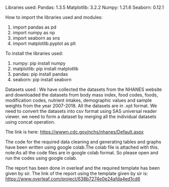 Libraries used:
		Pandas: 1.3.5
		Matplotlib: 3.2.2
		Numpy: 1.21.6
		Seaborn: 0.12.1

How to import the libraries used and modules:
1)  import pandas as pd
2)  import numpy as np
3)  import seaborn as sns
4)  import matplotlib.pyplot as plt

To install the libraries used:
1)  numpy:  pip install numpy
2)  matplotlib:  pip install matplotlib
3)   pandas:  pip install pandas
4)  seaborn:  pip install seaborn


Datasets used :
We have collected the datasets from the NHANES website and downloaded the datasets
from body mass index, food codes, foods, modification codes, nutrient intakes, 
demographic values and sample weights from the year 2007-2018. All the datasets 
are in .xpt format. We need to convert the datasets into csv format using SAS 
universal reader viewer. we need to form a dataset by merging all the individual 
datasets using concat operation.

The link is here:  https://wwwn.cdc.gov/nchs/nhanes/Default.aspx


The code for the required  data cleaning and generating tables and graphs have been written using google colab.The colab file is attached with this.
note:As all the code files are in google colab format. So please open and run the codes using google colab.

The report has been done in overleaf and the required template has been given by sir. The link of the report using the template given by sir is:
https://www.overleaf.com/project/638b7274e0e24afda4ed1cd6











 
